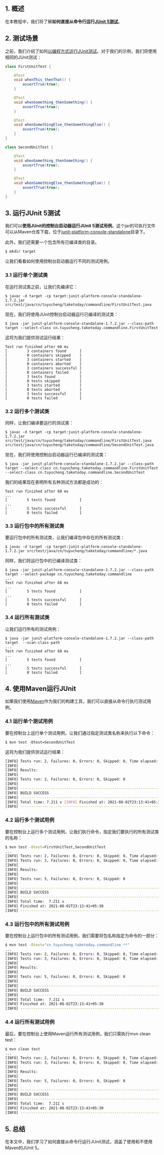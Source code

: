 ## 1. 概述

在本教程中，我们将了解**如何直接从命令行运行[JUnit 5测试](https://www.baeldung.com/junit)**。

## 2. 测试场景

之前，我们介绍了如何[以编程方式运行JUnit测试](https://www.baeldung.com/junit-tests-run-programmatically-from-java)。对于我们的示例，我们将使用相同的JUnit测试：

```java
class FirstUnitTest {

    @Test
    void whenThis_thenThat() {
        assertTrue(true);
    }

    @Test
    void whenSomething_thenSomething() {
        assertTrue(true);
    }

    @Test
    void whenSomethingElse_thenSomethingElse() {
        assertTrue(true);
    }
}
```

```java
class SecondUnitTest {

    @Test
    void whenSomething_thenSomething() {
        assertTrue(true);
    }

    @Test
    void whenSomethingElse_thenSomethingElse() {
        assertTrue(true);
    }
}
```

## 3. 运行JUnit 5测试

我们可以**使用JUnit的控制台启动器运行JUnit 5测试用例**。这个jar的可执行文件可以从Maven仓库下载，位于[junit-platform-console-standalone](https://repo1.maven.org/maven2/org/junit/platform/junit-platform-console-standalone/)目录下。

此外，我们还需要一个包含所有已编译类的目录。

```shell
$ mkdir target
```

让我们看看如何使用控制台启动器运行不同的测试用例。

### 3.1 运行单个测试类

在运行测试类之前，让我们先编译它：

```shell
$ javac -d target -cp target:junit-platform-console-standalone-1.7.2.jar src/test/java/cn/tuyucheng/taketoday/commandline/FirstUnitTest.java
```

现在，我们将使用JUnit控制台启动器运行已编译的测试类：

```shell
$ java -jar junit-platform-console-standalone-1.7.2.jar --class-path target --select-class cn.tuyucheng.taketoday.commandline.FirstUnitTest
```

这将为我们提供测试运行结果：

```shell
Test run finished after 60 ms
[         3 containers found      ]
[         0 containers skipped    ]
[         3 containers started    ]
[         0 containers aborted    ]
[         3 containers successful ]
[         0 containers failed     ]
[         3 tests found           ]
[         0 tests skipped         ]
[         3 tests started         ]
[         0 tests aborted         ]
[         3 tests successful      ]
[         0 tests failed          ]
```

### 3.2 运行多个测试类

同样，让我们编译要运行的测试类：

```shell
$ javac -d target -cp target:junit-platform-console-standalone-1.7.2.jar src/test/java/cn/tuyucheng/taketoday/commandline/FirstUnitTest.java src/test/java/cn/tuyucheng/taketoday/commandline/SecondUnitTest.java 
```

现在，我们将使用控制台启动器运行已编译的测试类：

```shell
$ java -jar junit-platform-console-standalone-1.7.2.jar --class-path target --select-class cn.tuyucheng.taketoday.commandline.FirstUnitTest --select-class cn.tuyucheng.taketoday.commandline.SecondUnitTest
```

我们的结果现在表明所有五种测试方法都是成功的：

```shell
Test run finished after 68 ms
...
[         5 tests found           ]
...
[         5 tests successful      ]
[         0 tests failed          ]
```

### 3.3 运行包中的所有测试类

要运行包中的所有测试类，让我们编译包中存在的所有测试类：

```shell
$ javac -d target -cp target:junit-platform-console-standalone-1.7.2.jar src/test/java/cn/tuyucheng/taketoday/commandline/*.java
```

同样，我们将运行包中的已编译测试类：

```shell
$ java -jar junit-platform-console-standalone-1.7.2.jar --class-path target --select-package cn.tuyucheng.taketoday.commandline
...
Test run finished after 68 ms
...
[         5 tests found           ]
...
[         5 tests successful      ]
[         0 tests failed          ]
```

### 3.4 运行所有测试类

让我们运行所有的测试用例：

```shell
$ java -jar junit-platform-console-standalone-1.7.2.jar --class-path target  --scan-class-path
...
Test run finished after 68 ms
...
[         5 tests found           ]
...
[         5 tests successful      ]
[         0 tests failed          ]
```

## 4. 使用Maven运行JUnit

如果我们使用[Maven](https://www.baeldung.com/maven)作为我们的构建工具，我们可以直接从命令行执行测试用例。

### 4.1 运行单个测试用例

要在控制台上运行单个测试用例，让我们通过指定测试类名称来执行以下命令：

```shell
$ mvn test -Dtest=SecondUnitTest 
```

这将为我们提供测试运行结果：

```bash
[INFO] Tests run: 2, Failures: 0, Errors: 0, Skipped: 0, Time elapsed: 0.069 s - in cn.tuyucheng.taketoday.commandline.SecondUnitTest 
[INFO] 
[INFO] Results:
[INFO]
[INFO] Tests run: 2, Failures: 0, Errors: 0, Skipped: 0
[INFO]
[INFO] ------------------------------------------------------------------------ 
[INFO] BUILD SUCCESS 
[INFO] ------------------------------------------------------------------------ 
[INFO] Total time: 7.211 s [INFO] Finished at: 2021-08-02T23:13:41+05:30
[INFO] ------------------------------------------------------------------------
```

### 4.2 运行多个测试用例

要在控制台上运行多个测试用例，让我们执行命令，指定我们要执行的所有测试类的名称：

```bash
$ mvn test -Dtest=FirstUnitTest,SecondUnitTest
...
[INFO] Tests run: 2, Failures: 0, Errors: 0, Skipped: 0, Time elapsed: 0.069 s - in cn.tuyucheng.taketoday.commandline.SecondUnitTest
[INFO] Tests run: 3, Failures: 0, Errors: 0, Skipped: 0, Time elapsed: 0.069 s - in cn.tuyucheng.taketoday.commandline.FirstUnitTest
[INFO] 
[INFO] Results:
[INFO] 
[INFO] Tests run: 5, Failures: 0, Errors: 0, Skipped: 0
[INFO] 
[INFO] ------------------------------------------------------------------------
[INFO] BUILD SUCCESS
[INFO] ------------------------------------------------------------------------
[INFO] Total time:  7.211 s
[INFO] Finished at: 2021-08-02T23:13:41+05:30
[INFO] ------------------------------------------------------------------------
```

### 4.3 运行包中的所有测试用例

要在控制台上运行包中的所有测试用例，我们需要将包名称指定为命令的一部分：

```bash
$ mvn test -Dtest="cn.tuyucheng.taketoday.commandline.**"
...
[INFO] Tests run: 2, Failures: 0, Errors: 0, Skipped: 0, Time elapsed: 0.069 s - in cn.tuyucheng.taketoday.commandline.SecondUnitTest
[INFO] Tests run: 3, Failures: 0, Errors: 0, Skipped: 0, Time elapsed: 0.069 s - in cn.tuyucheng.taketoday.commandline.FirstUnitTest
[INFO] 
[INFO] Results:
[INFO] 
[INFO] Tests run: 5, Failures: 0, Errors: 0, Skipped: 0
[INFO] 
[INFO] ------------------------------------------------------------------------
[INFO] BUILD SUCCESS
[INFO] ------------------------------------------------------------------------
[INFO] Total time:  7.211 s
[INFO] Finished at: 2021-08-02T23:13:41+05:30
[INFO] ------------------------------------------------------------------------
```

### 4.4 运行所有测试用例

最后，要在控制台上使用Maven运行所有测试用例，我们只需执行mvn clean test：

```bash
$ mvn clean test
...
[INFO] Tests run: 2, Failures: 0, Errors: 0, Skipped: 0, Time elapsed: 0.069 s - in cn.tuyucheng.taketoday.commandline.SecondUnitTest
[INFO] Tests run: 3, Failures: 0, Errors: 0, Skipped: 0, Time elapsed: 0.069 s - in cn.tuyucheng.taketoday.commandline.FirstUnitTest
[INFO] 
[INFO] Results:
[INFO] 
[INFO] Tests run: 5, Failures: 0, Errors: 0, Skipped: 0
[INFO] 
[INFO] ------------------------------------------------------------------------
[INFO] BUILD SUCCESS
[INFO] ------------------------------------------------------------------------
[INFO] Total time:  7.211 s
[INFO] Finished at: 2021-08-02T23:13:41+05:30
[INFO] ------------------------------------------------------------------------
```

## 5. 总结

在本文中，我们学习了如何直接从命令行运行JUnit测试，涵盖了使用和不使用Maven的JUnit 5。